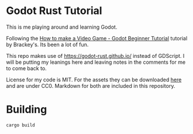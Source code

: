 # Godot Rust Tutorial

This is me playing around and learning Godot.

Following the
[How to make a Video Game - Godot Beginner Tutorial](https://www.youtube.com/watch?v=LOhfqjmasi0)
tutorial by Brackey's. Its been a lot of fun.

This repo makes use of https://godot-rust.github.io/ instead of GDScript. I
will be putting my leanings here and leaving notes in the comments for me to
come back to.


License for my code is MIT. For the assets they can be downloaded
[here](https://brackeysgames.itch.io/brackeys-platformer-bundle) and are under
CC0. Markdown for both are included in this repository.

# Building

```shell
cargo build
```

